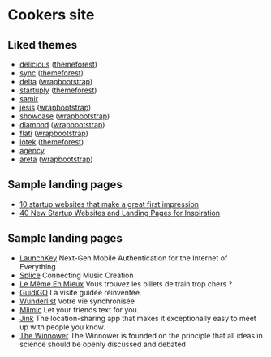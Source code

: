 # Cookers site

## Liked themes

- [delicious](http://workshop.systems/delicious/cherry/) ([themeforest](http://themeforest.net/item/delicious-responsive-app-landing-html-theme/7965552))
- [sync](http://creativemyway.com/demo/sync/solid-background-color/) ([themeforest](http://themeforest.net/item/sync-responsive-landing-page/7863875))
- [delta](http://themes.3rdwavemedia.com/delta/) ([wrapbootstrap](https://wrapbootstrap.com/theme/delta-promote-mobile-app-effectively-WB09R23P8))
- [startuply](http://vivaco.com/demo/startuply/index-promo.html) ([themeforest](http://themeforest.net/item/startuply-responsive-multipurpose-landing-page/7953388))
- [samir](http://sbouaked.com/cookers/)
- [jesis](http://azmind.com/wrapbootstrap/jesis/v1-0/) ([wrapbootstrap](https://wrapbootstrap.com/theme/jesis-responsive-app-landing-page-WB085528N))
- [showcase](http://thisisembark.com/showcase-1-1/) ([wrapbootstrap](https://wrapbootstrap.com/theme/showcase-landing-page-WB078J269))
- [diamond](http://alvarez.is/demo/diamond/) ([wrapbootstrap](https://wrapbootstrap.com/theme/diamond-bootstrap-3-landing-page-WB00J207S))
- [flati](http://themeberry.net/flati/red-1/) ([wrapbootstrap](https://wrapbootstrap.com/theme/flati-responsive-app-landing-WB0L04790))
- [lotek](http://99webpage.com/theme-review/landingpage/lotek/index-alt3.html) ([themeforest](http://themeforest.net/item/lotek-modern-app-landing-page/7983026))
- [agency](http://startbootstrap.com/templates/agency/)
- [areta](http://azmind.com/wrapbootstrap/areta/v1-0/) ([wrapbootstrap](https://wrapbootstrap.com/theme/areta-agency-portfolio-template-WB0L5XF38))

## Sample landing pages

- [10 startup websites that make a great first impression](http://www.creativebloq.com/web-design/startup-website-51411693)
- [40 New Startup Websites and Landing Pages for Inspiration](http://spyrestudios.com/40-new-startup-websites-landing-pages)

## Sample landing pages

- [LaunchKey](https://launchkey.com/) Next-Gen Mobile Authentication for the Internet of Everything
- [Splice](https://splice.com/) Connecting Music Creation
- [Le Même En Mieux](http://www.le-meme-en-mieux.com/) Vous trouvez les billets de train trop chers ?
- [GuidiGO](https://www.guidigo.com/) La visite guidée réinventée.
- [Wunderlist](https://www.wunderlist.com/) Votre vie synchronisée
- [Miimic](http://www.miimic.me/) Let your friends text for you.
- [Jink](http://www.jinkapp.com/) The location-sharing app that makes it exceptionally easy to meet up with people you know.
- [The Winnower](https://www.thewinnower.com/) The Winnower is founded on the principle that all ideas in science should be openly discussed and debated
